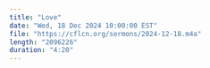 ```yaml
---
title: "Love"
date: "Wed, 18 Dec 2024 10:00:00 EST"
file: "https://cflcn.org/sermons/2024-12-18.m4a"
length: "2096226"
duration: "4:20"
---
```

